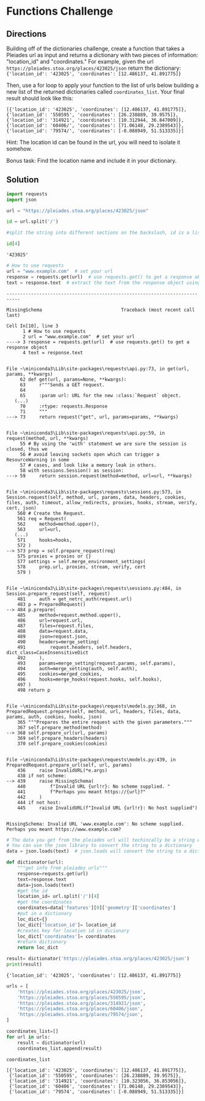 # Functions Challenge
## Directions

Building off of the dictionaries challenge, create a function that takes a Pleiades url as input and returns a dictionary with two pieces of information: "location_id" and "coordinates." For example, given the url `https://pleiades.stoa.org/places/423025/json` return the dictionary:
`{'location_id': '423025', 'coordinates': [12.486137, 41.891775]}`

Then, use a for loop to apply your function to the list of urls below building a new list of the returned dictionaries called `coordinates_list`. Your final result should look like this:

`[{'location_id': '423025', 'coordinates': [12.486137, 41.891775]}, {'location_id': '550595', 'coordinates': [26.238889, 39.9575]}, {'location_id': '314921', 'coordinates': [10.312944, 36.847009]}, {'location_id': '60406/', 'coordinates': [71.06148, 29.2389543]}, {'location_id': '79574/', 'coordinates': [-0.088949, 51.513335]}]`

Hint: The location id can be found in the url, you will need to isolate it somehow.

Bonus task: Find the location name and include it in your dictionary.



## Solution


```python
import requests
import json
```


```python
url = "https://pleiades.stoa.org/places/423025/json"
```


```python
id = url.split('/')
```


```python
#split the string into different sections on the backslash, id is a list of strings
```


```python
id[4]
```




    '423025'




```python
# How to use requests
url = "www.example.com"  # set your url
response = requests.get(url)  # use requests.get() to get a response object
text = response.text  # extract the text from the response object using the text attributeb
```


    ---------------------------------------------------------------------------

    MissingSchema                             Traceback (most recent call last)

    Cell In[10], line 3
          1 # How to use requests
          2 url = "www.example.com"  # set your url
    ----> 3 response = requests.get(url)  # use requests.get() to get a response object
          4 text = response.text
    

    File ~\miniconda3\Lib\site-packages\requests\api.py:73, in get(url, params, **kwargs)
         62 def get(url, params=None, **kwargs):
         63     r"""Sends a GET request.
         64 
         65     :param url: URL for the new :class:`Request` object.
       (...)
         70     :rtype: requests.Response
         71     """
    ---> 73     return request("get", url, params=params, **kwargs)
    

    File ~\miniconda3\Lib\site-packages\requests\api.py:59, in request(method, url, **kwargs)
         55 # By using the 'with' statement we are sure the session is closed, thus we
         56 # avoid leaving sockets open which can trigger a ResourceWarning in some
         57 # cases, and look like a memory leak in others.
         58 with sessions.Session() as session:
    ---> 59     return session.request(method=method, url=url, **kwargs)
    

    File ~\miniconda3\Lib\site-packages\requests\sessions.py:573, in Session.request(self, method, url, params, data, headers, cookies, files, auth, timeout, allow_redirects, proxies, hooks, stream, verify, cert, json)
        560 # Create the Request.
        561 req = Request(
        562     method=method.upper(),
        563     url=url,
       (...)
        571     hooks=hooks,
        572 )
    --> 573 prep = self.prepare_request(req)
        575 proxies = proxies or {}
        577 settings = self.merge_environment_settings(
        578     prep.url, proxies, stream, verify, cert
        579 )
    

    File ~\miniconda3\Lib\site-packages\requests\sessions.py:484, in Session.prepare_request(self, request)
        481     auth = get_netrc_auth(request.url)
        483 p = PreparedRequest()
    --> 484 p.prepare(
        485     method=request.method.upper(),
        486     url=request.url,
        487     files=request.files,
        488     data=request.data,
        489     json=request.json,
        490     headers=merge_setting(
        491         request.headers, self.headers, dict_class=CaseInsensitiveDict
        492     ),
        493     params=merge_setting(request.params, self.params),
        494     auth=merge_setting(auth, self.auth),
        495     cookies=merged_cookies,
        496     hooks=merge_hooks(request.hooks, self.hooks),
        497 )
        498 return p
    

    File ~\miniconda3\Lib\site-packages\requests\models.py:368, in PreparedRequest.prepare(self, method, url, headers, files, data, params, auth, cookies, hooks, json)
        365 """Prepares the entire request with the given parameters."""
        367 self.prepare_method(method)
    --> 368 self.prepare_url(url, params)
        369 self.prepare_headers(headers)
        370 self.prepare_cookies(cookies)
    

    File ~\miniconda3\Lib\site-packages\requests\models.py:439, in PreparedRequest.prepare_url(self, url, params)
        436     raise InvalidURL(*e.args)
        438 if not scheme:
    --> 439     raise MissingSchema(
        440         f"Invalid URL {url!r}: No scheme supplied. "
        441         f"Perhaps you meant https://{url}?"
        442     )
        444 if not host:
        445     raise InvalidURL(f"Invalid URL {url!r}: No host supplied")
    

    MissingSchema: Invalid URL 'www.example.com': No scheme supplied. Perhaps you meant https://www.example.com?



```python
# The data you get from the pleiades url will techincally be a string even though it looks like a dictionary.
# You can use the json library to convert the string to a dictionary
data = json.loads(text)  # json.loads will convert the string to a dictionary. The "s" on the end of "loads" indicates a string
```


```python
def dictionator(url):
    """get info from pleiades urls"""
    response=requests.get(url)
    text=response.text
    data=json.loads(text)
    #get the id
    location_id= url.split('/')[4]
    #get the coordinates
    coordinates=data['features'][0]['geometry']['coordinates']
    #put in a dictionary
    loc_dict={}
    loc_dict['location_id']= location_id
    #creates key for location id in dicionary
    loc_dict['coordinates']= coordinates
    #return dictionary
    return loc_dict
```


```python
result= dictionator('https://pleiades.stoa.org/places/423025/json')
print(result)
```

    {'location_id': '423025', 'coordinates': [12.486137, 41.891775]}
    


```python
urls = [
    'https://pleiades.stoa.org/places/423025/json',
    'https://pleiades.stoa.org/places/550595/json',
    'https://pleiades.stoa.org/places/314921/json',
    'https://pleiades.stoa.org/places/60406/json',
    'https://pleiades.stoa.org/places/79574/json',
]
```


```python
coordinates_list=[]
for url in urls:
    result = dictionator(url)
    coordinates_list.append(result)
```


```python
coordinates_list
```




    [{'location_id': '423025', 'coordinates': [12.486137, 41.891775]},
     {'location_id': '550595', 'coordinates': [26.238889, 39.9575]},
     {'location_id': '314921', 'coordinates': [10.323056, 36.853056]},
     {'location_id': '60406', 'coordinates': [71.06148, 29.2389543]},
     {'location_id': '79574', 'coordinates': [-0.088949, 51.513335]}]




```python

```
